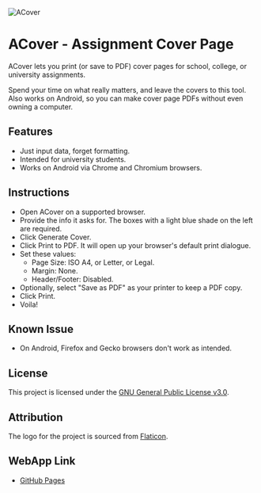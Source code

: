 ![ACover](https://github.com/user-attachments/assets/2a5478d8-a021-4930-b716-8fec80270a14)

# ACover - Assignment Cover Page
ACover lets you print (or save to PDF) cover pages for school, college, or university assignments.

Spend your time on what really matters, and leave the covers to this tool. Also works on Android, so you can make cover page PDFs without even owning a computer.

## Features
- Just input data, forget formatting.
- Intended for university students.
- Works on Android via Chrome and Chromium browsers.

## Instructions
- Open ACover on a supported browser.
- Provide the info it asks for. The boxes with a light blue shade on the left are required.
- Click Generate Cover.
- Click Print to PDF. It will open up your browser's default print dialogue.
- Set these values:
    - Page Size: ISO A4, or Letter, or Legal.
    - Margin: None.
    - Header/Footer: Disabled.
- Optionally, select "Save as PDF" as your printer to keep a PDF copy.
- Click Print.
- Voila!

## Known Issue
- On Android, Firefox and Gecko browsers don't work as intended.

## License
This project is licensed under the [GNU General Public License v3.0](https://www.gnu.org/licenses/gpl-3.0.en.html).

## Attribution
The logo for the project is sourced from [Flaticon](https://www.flaticon.com/free-icon/letter-a_14108959).

## WebApp Link
- [GitHub Pages](https://naeembolchhi.github.io/acover/)